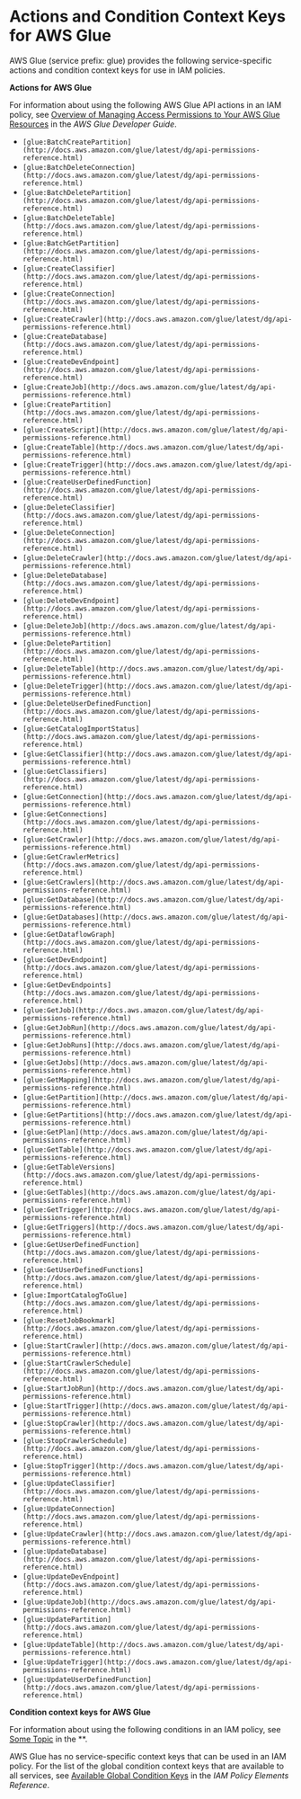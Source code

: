 # Actions and Condition Context Keys for AWS Glue<a name="list_glue"></a>

AWS Glue \(service prefix: glue\) provides the following service\-specific actions and condition context keys for use in IAM policies\.

**Actions for AWS Glue**

For information about using the following AWS Glue API actions in an IAM policy, see [Overview of Managing Access Permissions to Your AWS Glue Resources](http://docs.aws.amazon.com/glue/latest/dg/access-control-overview.html) in the *AWS Glue Developer Guide*\.
+ `[glue:BatchCreatePartition](http://docs.aws.amazon.com/glue/latest/dg/api-permissions-reference.html)`
+ `[glue:BatchDeleteConnection](http://docs.aws.amazon.com/glue/latest/dg/api-permissions-reference.html)`
+ `[glue:BatchDeletePartition](http://docs.aws.amazon.com/glue/latest/dg/api-permissions-reference.html)`
+ `[glue:BatchDeleteTable](http://docs.aws.amazon.com/glue/latest/dg/api-permissions-reference.html)`
+ `[glue:BatchGetPartition](http://docs.aws.amazon.com/glue/latest/dg/api-permissions-reference.html)`
+ `[glue:CreateClassifier](http://docs.aws.amazon.com/glue/latest/dg/api-permissions-reference.html)`
+ `[glue:CreateConnection](http://docs.aws.amazon.com/glue/latest/dg/api-permissions-reference.html)`
+ `[glue:CreateCrawler](http://docs.aws.amazon.com/glue/latest/dg/api-permissions-reference.html)`
+ `[glue:CreateDatabase](http://docs.aws.amazon.com/glue/latest/dg/api-permissions-reference.html)`
+ `[glue:CreateDevEndpoint](http://docs.aws.amazon.com/glue/latest/dg/api-permissions-reference.html)`
+ `[glue:CreateJob](http://docs.aws.amazon.com/glue/latest/dg/api-permissions-reference.html)`
+ `[glue:CreatePartition](http://docs.aws.amazon.com/glue/latest/dg/api-permissions-reference.html)`
+ `[glue:CreateScript](http://docs.aws.amazon.com/glue/latest/dg/api-permissions-reference.html)`
+ `[glue:CreateTable](http://docs.aws.amazon.com/glue/latest/dg/api-permissions-reference.html)`
+ `[glue:CreateTrigger](http://docs.aws.amazon.com/glue/latest/dg/api-permissions-reference.html)`
+ `[glue:CreateUserDefinedFunction](http://docs.aws.amazon.com/glue/latest/dg/api-permissions-reference.html)`
+ `[glue:DeleteClassifier](http://docs.aws.amazon.com/glue/latest/dg/api-permissions-reference.html)`
+ `[glue:DeleteConnection](http://docs.aws.amazon.com/glue/latest/dg/api-permissions-reference.html)`
+ `[glue:DeleteCrawler](http://docs.aws.amazon.com/glue/latest/dg/api-permissions-reference.html)`
+ `[glue:DeleteDatabase](http://docs.aws.amazon.com/glue/latest/dg/api-permissions-reference.html)`
+ `[glue:DeleteDevEndpoint](http://docs.aws.amazon.com/glue/latest/dg/api-permissions-reference.html)`
+ `[glue:DeleteJob](http://docs.aws.amazon.com/glue/latest/dg/api-permissions-reference.html)`
+ `[glue:DeletePartition](http://docs.aws.amazon.com/glue/latest/dg/api-permissions-reference.html)`
+ `[glue:DeleteTable](http://docs.aws.amazon.com/glue/latest/dg/api-permissions-reference.html)`
+ `[glue:DeleteTrigger](http://docs.aws.amazon.com/glue/latest/dg/api-permissions-reference.html)`
+ `[glue:DeleteUserDefinedFunction](http://docs.aws.amazon.com/glue/latest/dg/api-permissions-reference.html)`
+ `[glue:GetCatalogImportStatus](http://docs.aws.amazon.com/glue/latest/dg/api-permissions-reference.html)`
+ `[glue:GetClassifier](http://docs.aws.amazon.com/glue/latest/dg/api-permissions-reference.html)`
+ `[glue:GetClassifiers](http://docs.aws.amazon.com/glue/latest/dg/api-permissions-reference.html)`
+ `[glue:GetConnection](http://docs.aws.amazon.com/glue/latest/dg/api-permissions-reference.html)`
+ `[glue:GetConnections](http://docs.aws.amazon.com/glue/latest/dg/api-permissions-reference.html)`
+ `[glue:GetCrawler](http://docs.aws.amazon.com/glue/latest/dg/api-permissions-reference.html)`
+ `[glue:GetCrawlerMetrics](http://docs.aws.amazon.com/glue/latest/dg/api-permissions-reference.html)`
+ `[glue:GetCrawlers](http://docs.aws.amazon.com/glue/latest/dg/api-permissions-reference.html)`
+ `[glue:GetDatabase](http://docs.aws.amazon.com/glue/latest/dg/api-permissions-reference.html)`
+ `[glue:GetDatabases](http://docs.aws.amazon.com/glue/latest/dg/api-permissions-reference.html)`
+ `[glue:GetDataflowGraph](http://docs.aws.amazon.com/glue/latest/dg/api-permissions-reference.html)`
+ `[glue:GetDevEndpoint](http://docs.aws.amazon.com/glue/latest/dg/api-permissions-reference.html)`
+ `[glue:GetDevEndpoints](http://docs.aws.amazon.com/glue/latest/dg/api-permissions-reference.html)`
+ `[glue:GetJob](http://docs.aws.amazon.com/glue/latest/dg/api-permissions-reference.html)`
+ `[glue:GetJobRun](http://docs.aws.amazon.com/glue/latest/dg/api-permissions-reference.html)`
+ `[glue:GetJobRuns](http://docs.aws.amazon.com/glue/latest/dg/api-permissions-reference.html)`
+ `[glue:GetJobs](http://docs.aws.amazon.com/glue/latest/dg/api-permissions-reference.html)`
+ `[glue:GetMapping](http://docs.aws.amazon.com/glue/latest/dg/api-permissions-reference.html)`
+ `[glue:GetPartition](http://docs.aws.amazon.com/glue/latest/dg/api-permissions-reference.html)`
+ `[glue:GetPartitions](http://docs.aws.amazon.com/glue/latest/dg/api-permissions-reference.html)`
+ `[glue:GetPlan](http://docs.aws.amazon.com/glue/latest/dg/api-permissions-reference.html)`
+ `[glue:GetTable](http://docs.aws.amazon.com/glue/latest/dg/api-permissions-reference.html)`
+ `[glue:GetTableVersions](http://docs.aws.amazon.com/glue/latest/dg/api-permissions-reference.html)`
+ `[glue:GetTables](http://docs.aws.amazon.com/glue/latest/dg/api-permissions-reference.html)`
+ `[glue:GetTrigger](http://docs.aws.amazon.com/glue/latest/dg/api-permissions-reference.html)`
+ `[glue:GetTriggers](http://docs.aws.amazon.com/glue/latest/dg/api-permissions-reference.html)`
+ `[glue:GetUserDefinedFunction](http://docs.aws.amazon.com/glue/latest/dg/api-permissions-reference.html)`
+ `[glue:GetUserDefinedFunctions](http://docs.aws.amazon.com/glue/latest/dg/api-permissions-reference.html)`
+ `[glue:ImportCatalogToGlue](http://docs.aws.amazon.com/glue/latest/dg/api-permissions-reference.html)`
+ `[glue:ResetJobBookmark](http://docs.aws.amazon.com/glue/latest/dg/api-permissions-reference.html)`
+ `[glue:StartCrawler](http://docs.aws.amazon.com/glue/latest/dg/api-permissions-reference.html)`
+ `[glue:StartCrawlerSchedule](http://docs.aws.amazon.com/glue/latest/dg/api-permissions-reference.html)`
+ `[glue:StartJobRun](http://docs.aws.amazon.com/glue/latest/dg/api-permissions-reference.html)`
+ `[glue:StartTrigger](http://docs.aws.amazon.com/glue/latest/dg/api-permissions-reference.html)`
+ `[glue:StopCrawler](http://docs.aws.amazon.com/glue/latest/dg/api-permissions-reference.html)`
+ `[glue:StopCrawlerSchedule](http://docs.aws.amazon.com/glue/latest/dg/api-permissions-reference.html)`
+ `[glue:StopTrigger](http://docs.aws.amazon.com/glue/latest/dg/api-permissions-reference.html)`
+ `[glue:UpdateClassifier](http://docs.aws.amazon.com/glue/latest/dg/api-permissions-reference.html)`
+ `[glue:UpdateConnection](http://docs.aws.amazon.com/glue/latest/dg/api-permissions-reference.html)`
+ `[glue:UpdateCrawler](http://docs.aws.amazon.com/glue/latest/dg/api-permissions-reference.html)`
+ `[glue:UpdateDatabase](http://docs.aws.amazon.com/glue/latest/dg/api-permissions-reference.html)`
+ `[glue:UpdateDevEndpoint](http://docs.aws.amazon.com/glue/latest/dg/api-permissions-reference.html)`
+ `[glue:UpdateJob](http://docs.aws.amazon.com/glue/latest/dg/api-permissions-reference.html)`
+ `[glue:UpdatePartition](http://docs.aws.amazon.com/glue/latest/dg/api-permissions-reference.html)`
+ `[glue:UpdateTable](http://docs.aws.amazon.com/glue/latest/dg/api-permissions-reference.html)`
+ `[glue:UpdateTrigger](http://docs.aws.amazon.com/glue/latest/dg/api-permissions-reference.html)`
+ `[glue:UpdateUserDefinedFunction](http://docs.aws.amazon.com/glue/latest/dg/api-permissions-reference.html)`

**Condition context keys for AWS Glue**

For information about using the following conditions in an IAM policy, see [Some Topic](somehtmlfile.html) in the **\.

AWS Glue has no service\-specific context keys that can be used in an IAM policy\. For the list of the global condition context keys that are available to all services, see [Available Global Condition Keys](reference_policies_condition-keys.md#AvailableKeys) in the *IAM Policy Elements Reference*\.